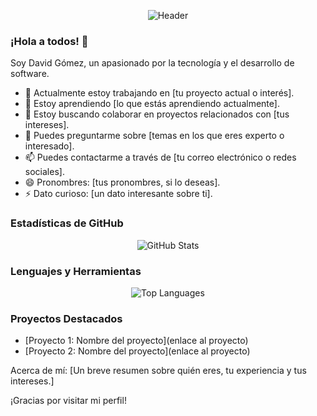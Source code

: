 <p align="center">
  <img src="https://github.com/dabidgmz/dabidgmz/blob/main/assets/profile-header.png" alt="Header">
</p>

### ¡Hola a todos! 👋

Soy David Gómez, un apasionado por la tecnología y el desarrollo de software.

- 🔭 Actualmente estoy trabajando en [tu proyecto actual o interés].
- 🌱 Estoy aprendiendo [lo que estás aprendiendo actualmente].
- 👯 Estoy buscando colaborar en proyectos relacionados con [tus intereses].
- 💬 Puedes preguntarme sobre [temas en los que eres experto o interesado].
- 📫 Puedes contactarme a través de [tu correo electrónico o redes sociales].
- 😄 Pronombres: [tus pronombres, si lo deseas].
- ⚡ Dato curioso: [un dato interesante sobre ti].

### Estadísticas de GitHub

<p align="center">
  <img src="https://github-readme-stats.vercel.app/api?username=dabidgmz&show_icons=true&theme=radical" alt="GitHub Stats">
</p>

### Lenguajes y Herramientas

<p align="center">
  <img src="https://github-readme-stats.vercel.app/api/top-langs/?username=dabidgmz&layout=compact&theme=radical" alt="Top Languages">
</p>

### Proyectos Destacados

- [Proyecto 1: Nombre del proyecto](enlace al proyecto)
- [Proyecto 2: Nombre del proyecto](enlace al proyecto)

Acerca de mí:
[Un breve resumen sobre quién eres, tu experiencia y tus intereses.]

¡Gracias por visitar mi perfil!

<!-- Agrega imágenes, enlaces y personalización adicional según tus preferencias -->

